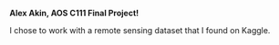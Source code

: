 **Alex Akin, AOS C111 Final Project!**

I chose to work with a remote sensing dataset that I found on Kaggle. 
